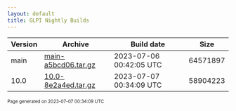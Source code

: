 ```yaml
---
layout: default
title: GLPI Nightly Builds
---
```


Version|Archive|Build date|Size
---|---|---|---
main|[main-a5bcd06.tar.gz](main-a5bcd06.tar.gz)|2023-07-06 00:42:05 UTC|64571897
10.0|[10.0-8e2a4ed.tar.gz](10.0-8e2a4ed.tar.gz)|2023-07-07 00:34:09 UTC|58904223

<font size="1">Page generated on 2023-07-07 00:34:09 UTC</font>
